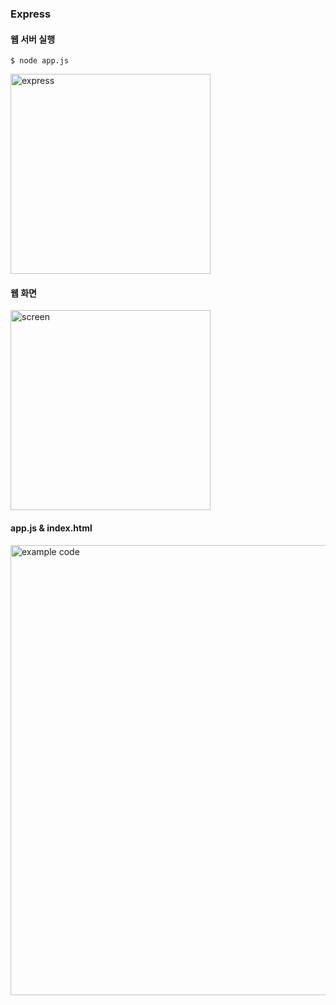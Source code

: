 ### Express

#### 웹 서버 실행
```shell
$ node app.js
```
<img width="320" alt="express" src="https://github.com/sanglim00/WebServerFramwork/assets/54923245/da0dd243-c5e1-4d7b-8ac0-7a3b23671c64">

#### 웹 화면
<img width="320" alt="screen" src="https://github.com/sanglim00/WebServerFramwork/assets/54923245/c84a7cf4-319c-4e67-8cba-445ad853f2bf">

#### app.js & index.html
<img width="720" alt="example code" src="https://github.com/sanglim00/WebServerFramwork/assets/54923245/fe502d21-61bb-4e89-9154-3e2534ee2f7e">
